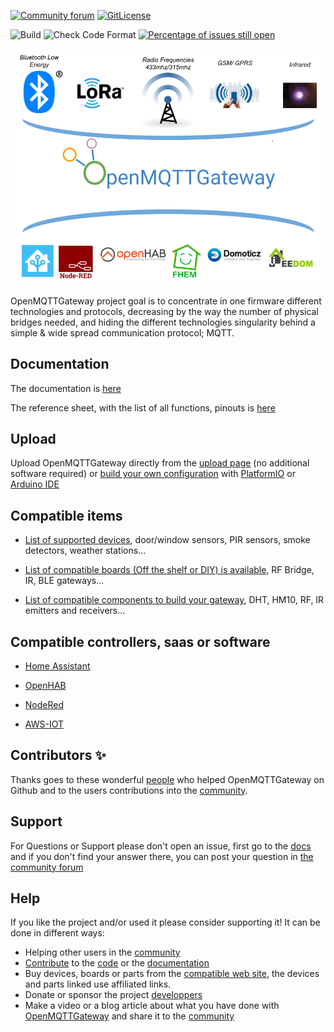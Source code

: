 [![Community forum](https://img.shields.io/badge/community-forum-brightgreen.svg)](https://community.openmqttgateway.com)
[![GitLicense](https://gitlicense.com/badge/1technophile/OpenMQTTGateway)](https://gitlicense.com/license/1technophile/OpenMQTTGateway)

![Build](https://github.com/1technophile/OpenMQTTGateway/workflows/Build/badge.svg?branch=development)
![Check Code Format](https://github.com/1technophile/OpenMQTTGateway/workflows/Check%20Code%20Format/badge.svg?branch=development)
[![Percentage of issues still open](http://isitmaintained.com/badge/open/1technophile/openmqttgateway.svg)](http://isitmaintained.com/project/1technophile/openmqttgateway "Percentage of issues still open")

[![](https://github.com/1technophile/OpenMQTTGateway/blob/development/docs/img/OpenMQTTGateway.png)](https://community.openmqttgateway.com)

OpenMQTTGateway project goal is to concentrate in one firmware different technologies and protocols, decreasing by the way the number of physical bridges needed, and hiding the different technologies singularity behind a simple & wide spread communication protocol; MQTT.

## Documentation

The documentation is [here](https://docs.openmqttgateway.com)

The reference sheet, with the list of all functions, pinouts is [here](https://docs.google.com/spreadsheets/d/1_5fQjAixzRtepkykmL-3uN3G5bLfQ0zMajM9OBZ1bx0/edit#gid=0)

## Upload

Upload OpenMQTTGateway directly from the [upload page](https://docs.openmqttgateway.com/upload/web-install.html) (no additional software required) or [build your own configuration](https://docs.openmqttgateway.com/upload/builds.html) with [PlatformIO](https://platformio.org/) or [Arduino IDE](https://www.arduino.cc/en/software)

## Compatible items

* [List of supported devices](https://compatible.openmqttgateway.com/index.php/devices/), door/window sensors, PIR sensors, smoke detectors, weather stations...

* [List of compatible boards (Off the shelf or DIY) is available](https://compatible.openmqttgateway.com/index.php/boards/), RF Bridge, IR, BLE gateways...

* [List of compatible components to build your gateway](https://compatible.openmqttgateway.com/index.php/parts/), DHT, HM10, RF, IR emitters and receivers...

## Compatible controllers, saas or software

* [Home Assistant](https://docs.openmqttgateway.com/integrate/home_assistant.html)

* [OpenHAB](https://docs.openmqttgateway.com/integrate/openhab2.html)

* [NodeRed](https://docs.openmqttgateway.com/integrate/node_red.html)

* [AWS-IOT](https://docs.openmqttgateway.com/upload/aws_iot.html)

## Contributors ✨

Thanks goes to these wonderful [people](https://github.com/1technophile/OpenMQTTGateway/graphs/contributors) who helped OpenMQTTGateway on Github and to the users contributions into the [community](https://community.openmqttgateway.com/).

## Support

For Questions or Support please don't open an issue, first go to the [docs](https://docs.openmqttgateway.com) and if you don't find your answer there, you can post your question in [the community forum](https://community.openmqttgateway.com)

## Help

If you like the project and/or used it please consider supporting it! It can be done in different ways:
* Helping other users in the [community](https://community.openmqttgateway.com)
* [Contribute](development) to the [code](https://github.com/1technophile/OpenMQTTGateway) or the [documentation](https://docs.openmqttgateway.com)
* Buy devices, boards or parts from the [compatible web site](https://compatible.openmqttgateway.com), the devices and parts linked use affiliated links.
* Donate or sponsor the project [developpers](https://github.com/1technophile/OpenMQTTGateway/graphs/contributors)
* Make a video or a blog article about what you have done with [OpenMQTTGateway](https://docs.openmqttgateway.com) and share it to the [community](https://community.openmqttgateway.com)

